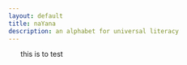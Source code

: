 ```yaml
--- 
layout: default
title: naYana
description: an alphabet for universal literacy
---
```


<ul> this is to test</ul>
